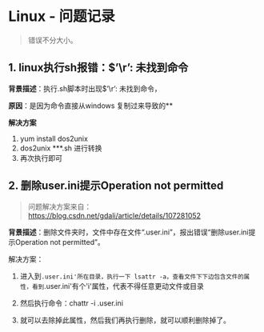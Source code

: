 # Linux - 问题记录

> 错误不分大小。

## 1. linux执行sh报错：$’\r’: 未找到命令

**背景描述**：执行.sh脚本时出现$’\r’: 未找到命令，

**原因**：是因为命令直接从windows 复制过来导致的**

**解决方案**

1. yum install dos2unix
2. dos2unix ***.sh 进行转换
3. 再次执行即可

## 2. 删除user.ini提示Operation not permitted

> 问题解决方案来自：https://blog.csdn.net/gdali/article/details/107281052

**背景描述**：删除文件夹时，文件中存在文件“.user.ini”，报出错误“删除user.ini提示Operation not permitted”。

解决方案：

1. 进入到`.user.ini'所在目录，执行一下 lsattr -a，查看文件下下边包含文件的属性，看到`.user.ini'有个'i'属性，代表不得任意更动文件或目录

2. 然后执行命令：chattr -i .user.ini

3. 就可以去除掉此属性，然后我们再执行删除，就可以顺利删除掉了。
   

